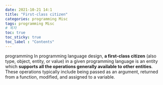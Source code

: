 ```yaml
---
date: 2021-10-21 14:1
title: "First-class citizen"
categories: programming Misc
tags: programming Misc
# 목차
toc: true  
toc_sticky: true 
toc_label : "Contents"
---
```


programming
In programming language design, **a first-class citizen** (also type, object, entity, or value) in a given programming language is an entity which **supports all the operations generally available to other entities**. These operations typically include being passed as an argument, returned from a function, modified, and assigned to a variable.

